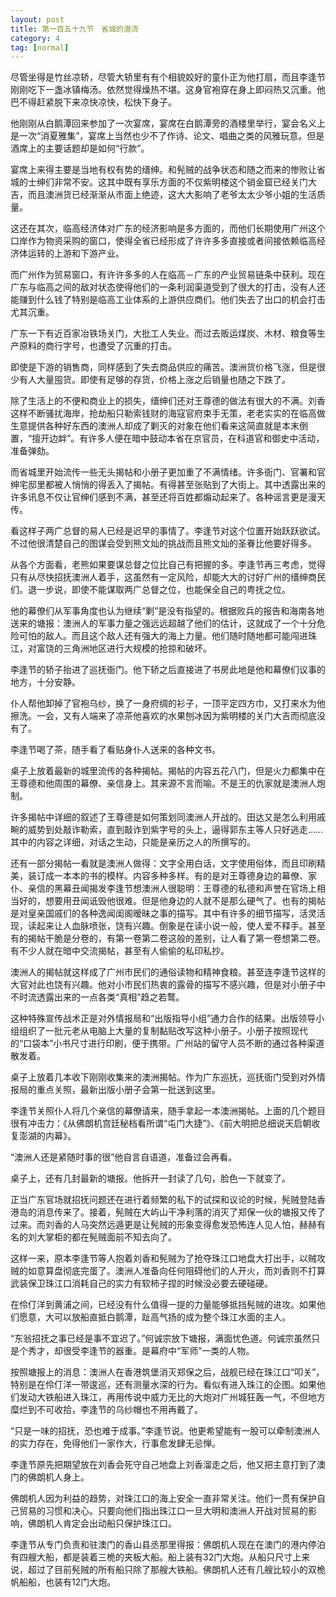 ```yaml
---
layout: post
title: 第一百五十九节　省城的潜流
category: 4
tag: [normal]
---
```


尽管坐得是竹丝凉轿，尽管大轿里有有个相貌姣好的童仆正为他打扇，而且李逢节刚刚吃下一盏冰镇梅汤。依然觉得燥热不堪。这身官袍穿在身上即闷热又沉重。他巴不得赶紧脱下来凉快凉快，松快下身子。

他刚刚从白鹅潭回来参加了一次宴席，宴席在白鹅潭旁的酒楼里举行，宴会名义上是一次“消夏雅集”，宴席上当然也少不了作诗、论文、唱曲之类的风雅玩意。但是酒席上的主要话题却是如何“行款”。

宴席上来得主要是当地有权有势的缙绅。和髡贼的战争状态和随之而来的惨败让省城的士绅们非常不安。这其中既有享乐方面的不仅紫明楼这个销金窟已经关门大吉，而且澳洲货已经渐渐从市面上绝迹，这大大影响了老爷太太少爷小姐的生活质量。

这还在其次，临高经济体对广东的经济影响是多方面的，而他们长期使用广州这个口岸作为物资采购的窗口，使得全省已经形成了许许多多直接或者间接依赖临高经济体运转的上游和下游产业。

而广州作为贸易窗口，有许许多多的人在临高－广东的产业贸易链条中获利。现在广东与临高之间的敌对状态使得他们的一条利润渠道受到了很大的打击，没有人还能赚到什么钱了特别是临高工业体系的上游供应商们。他们失去了出口的机会打击尤其沉重。

广东一下有近百家冶铁场关门，大批工人失业。而过去贩运煤炭、木材、粮食等生产原料的商行字号，也遭受了沉重的打击。

即使是下游的销售商，同样感到了失去商品供应的痛苦。澳洲货价格飞涨，但是很少有人大量囤货。即使有足够的存货，价格上涨之后销量也随之下跌了。

除了生活上的不便和商业上的损失，缙绅们还对王尊德的做法有很大的不满。刘香这样不断骚扰海岸，抢劫船只勒索钱财的海寇官府束手无策，老老实实的在临高做生意提供各种好东西的澳洲人却成了剿灭的对象在他们看来这简直就是本末倒置，“擅开边衅”。有许多人便在暗中鼓动本省在京官员，在科道官和御史中活动，准备弹劾。

而省城里开始流传一些无头揭帖和小册子更加重了不满情绪。许多衙门、官署和官绅宅邸里都被人悄悄的得丢入了揭帖。有得甚至张贴到了大街上。其中透露出来的许多讯息不仅让官绅们感到不满，甚至还将百姓都煽动起来了。各种谣言更是漫天传。

看这样子两广总督的易人已经是迟早的事情了。李逢节对这个位置开始跃跃欲试。不过他很清楚自己的图谋会受到熊文灿的挑战而且熊文灿的圣眷比他要好得多。

从各个方面看，老熊如果要谋总督之位比自己有把握的多。李逢节再三考虑，觉得只有从尽快招抚澳洲人着手，这虽然有一定风险，却能大大的讨好广州的缙绅商民们。退一步说，即使不能谋取两广总督之位，也能保全自己的粤抚之位。

他的幕僚们从军事角度也认为继续“剿”是没有指望的。根据败兵的报告和海南各地送来的塘报：澳洲人的军事力量之强远远超越了他们的估计，这就成了一个十分危险可怕的敌人。而且这个敌人还有强大的海上力量。他们随时随地都可能闯进珠江，对富饶的三角洲地区进行大规模的抢掠和破坏。

李逢节的轿子抬进了巡抚衙门。他下轿之后直接进了书房此地是他和幕僚们议事的地方，十分安静。

仆人帮他卸掉了官袍乌纱，换了一身府绸的衫子，一顶平定四方巾，又打来水为他擦洗。一会，又有人端来了凉茶他喜欢的水果刨冰因为紫明楼的关门大吉而彻底没有了。

李逢节喝了茶，随手看了看贴身仆人送来的各种文书。

桌子上放着最新的城里流传的各种揭帖。揭帖的内容五花八门，但是火力都集中在王尊德和他周围的幕僚、亲信身上。其来源不言而喻。不是王的仇家就是澳洲人炮制。

许多揭帖中详细的叙述了王尊德是如何策划同澳洲人开战的。田达又是怎么利用戚畹的威势到处敲诈勒索，直到敲诈到紫字号的头上，逼得郭东主等人只好逃走……其中的内容之详细，对话之生动，只能是亲历之人的所撰写的。

还有一部分揭帖一看就是澳洲人做得：文字全用白话，文字使用俗体，而且印刷精美，装订成一本本的书的模样。内容多种多样。有的是对王尊德身边的幕僚、家仆、亲信的黑幕丑闻揭发李逢节想澳洲人很聪明：王尊德的私德和声誉在官场上相当好的，想要用丑闻诋毁他很难。但是他身边的人就不是那么硬气了。也有的揭帖是对皇亲国戚们的各种逸闻闺阁暧昧之事的描写。其中有许多的细节描写，活灵活现，读起来让人血脉喷张，饶有兴趣。倒象是在读小说一般，使人爱不释手。甚至有的揭帖干脆是分卷的，有第一卷第二卷这般的差别，让人看了第一卷想第二卷。有不少人就在暗中交流揭帖，甚至有人偷偷的私印私抄。

澳洲人的揭帖就这样成了广州市民们的通俗读物和精神食粮。甚至连李逢节这样的大官对此也饶有兴趣。他对小市民们热衷的露骨的描写不感兴趣，但是对小册子中不时流透露出来的一点各类“真相”趋之若鹜。

这种特殊宣传战术正是对外情报局和“出版指导小组”通力合作的结果。出版领导小组组织了一批元老从电脑上大量的复制黏贴改写这种小册子。小册子按照现代的“口袋本”小书尺寸进行印刷，便于携带。广州站的留守人员不断的通过各种渠道散发着。

桌子上放着几本收下刚刚收集来的澳洲揭帖。作为广东巡抚，巡抚衙门受到对外情报局的重点关照，最新出版小册子会第一批送到这里。

李逢节关照仆人将几个亲信的幕僚请来，随手拿起一本澳洲揭帖。上面的几个题目很有冲击力：《从佛朗机宫廷秘档看所谓“屯门大捷”》、《前大明把总细说天启朝收复澎湖的内幕》。

“澳洲人还是紧随时事的很”他自言自语道，准备过会再看。

桌子上，还有几封最新的塘报。他拆开一封读了几句，脸色一下就变了。

正当广东官场就招抚问题还在进行着频繁的私下的试探和议论的时候，髡贼登陆香港岛的消息传来了。接着，髡贼在大屿山干净利落的消灭了郑保一伙的塘报又传了过来。而刘香的人马突然远遁更是让髡贼的形象变得愈发恐怖连人见人怕，赫赫有名的刘大掌柜的都在髡贼面前不知去向了。

这样一来，原本李逢节等人抱着刘香和髡贼为了抢夺珠江口地盘大打出手，以贼攻贼的如意算盘彻底完蛋了。澳洲人准备向任何阻碍他们的人开火，而刘香则不打算武装保卫珠江口消耗自己的实力有软柿子捏的时候没必要去硬碰硬。

在伶仃洋到黄浦之间，已经没有什么值得一提的力量能够抵挡髡贼的进攻。如果他们愿意，大可以放船直抵白鹅潭，趾高气扬的成为整个珠江水面的主人。

“东翁招抚之事已经是事不宜迟了。”何诚宗放下塘报，满面忧色道。何诚宗虽然只是个秀才，却很受李逢节的器重。是幕府中“军师”一类的人物。

按照塘报上的消息：澳洲人在香港筑堡消灭郑保之后，战舰已经在珠江口“叩关”，特别是在伶仃洋一带逡巡，还有测量水深的行为。看似有进入珠江的企图。如果他们发动大铁船进入珠江，再用传说中威力无比的大炮对广州城狂轰一气，不但地方糜烂到不可收拾，李逢节的乌纱帽也不用再戴了。

“只是一味的招抚，恐也难于成事。”李逢节说。他更希望能有一股可以牵制澳洲人的实力存在，免得他们一家作大，行事愈发肆无忌惮。

李逢节原先把期望放在刘香会死守自己地盘上刘香溜走之后，他又把主意打到了澳门的佛朗机人身上。

佛朗机人因为利益的趋势，对珠江口的海上安全一直非常关注。他们一贯有保护自己贸易的习惯和决心。只要向他们指出珠江口一旦大明和澳洲人开战对贸易的影响，佛朗机人肯定会出动船只保护珠江口。

李逢节从专门负责和驻澳门的香山县丞那里得报：佛朗机人现在在澳门的港内停泊有四艘大船，都是装着三桅的夹板大船。船上装有32门大炮。从船只尺寸上来说，超过了目前髡贼的所有船只除了那艘大铁船。佛朗机人还有几艘比较小的双桅帆船船，也装有12门大炮。
